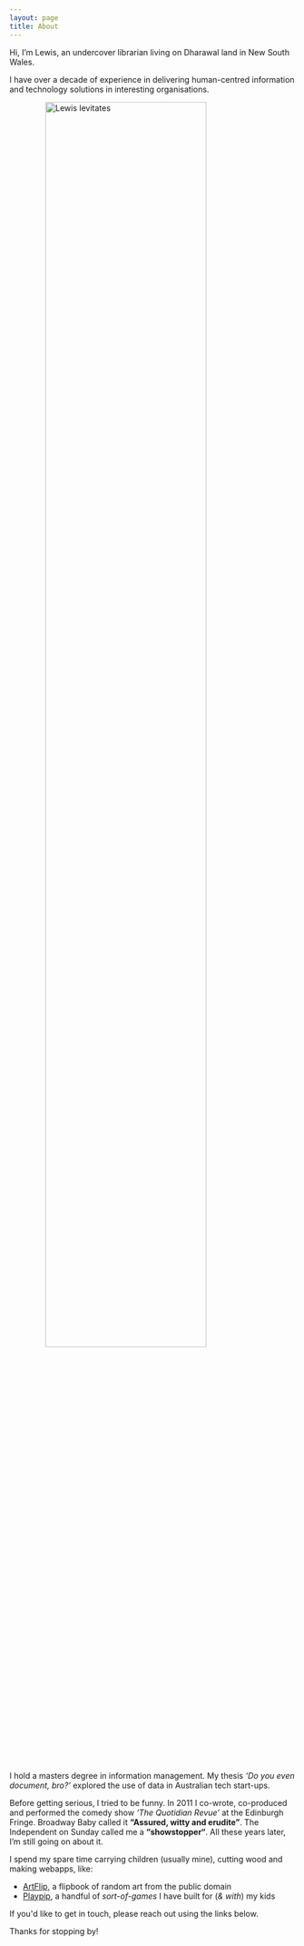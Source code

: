 ```yaml
---
layout: page
title: About
---
```


Hi, I’m Lewis, an undercover librarian living on Dharawal land in New South Wales.

I have over a decade of experience in delivering human-centred information and technology solutions in interesting organisations.

<img src="{{ '/assets/images/lewis.webp' | relative_url }}" alt="Lewis levitates" style="width: 75%; display: block; margin: 0 auto;">

I hold a masters degree in information management. My thesis *‘Do you even document, bro?’* explored the use of data in Australian tech start-ups.

Before getting serious, I tried to be funny. In 2011 I co-wrote, co-produced and performed the comedy show *‘The Quotidian Revue’* at the Edinburgh Fringe. Broadway Baby called it **“Assured, witty and erudite”**. The Independent on Sunday called me a **“showstopper“**. All these years later, I’m still going on about it.

I spend my spare time carrying children (usually mine), cutting wood and making webapps, like:

* [ArtFlip](https://artflip.pages.dev), a flipbook of random art from the public domain
* [Playpip](https://playpip.games), a handful of *sort-of-games* I have built for (*& with*) my kids

If you'd like to get in touch, please reach out using the links below. 

Thanks for stopping by!